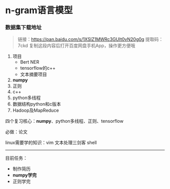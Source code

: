 # n-gram语言模型

### 数据集下载地址

> 链接：https://pan.baidu.com/s/1XSlZ1MWRc3GUIt0vN20g0g 
> 提取码：7ckd 
> 复制这段内容后打开百度网盘手机App，操作更方便哦

1. 项目
    - Bert NER
    - tensorflow的c++
    - 文本摘要项目
2. **numpy**
3. 正则
4. c++
5. python多线程
6. 数据结构python和c版本
7. Hadoop及MapReduce

四个复习核心：**numpy**、python多线程、正则、tensorflow

必做：论文

linux需要学的知识：vim 文本处理三剑客  shell

--------------------------------------------

目前任务：

- 制作简历
- **numpy学完**
- 正则学完